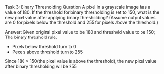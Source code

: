 Task 3: Binary Thresholding Question
A pixel in a grayscale image has a value of 180. If the threshold for binary thresholding is set to
150, what is the new pixel value after applying binary thresholding? (Assume output values are 0
for pixels below the threshold and 255 for pixels above the threshold.)

Answer:
Given original pixel value to be 180 and threshold value to be 150;
The binary threshold rule:

- Pixels below threshold turn to 0
- Pexels above threshold turn to 255

Since 180 > 150(the pixel value is above the threshold), the new pixel value after binary thresholding wil be 255

